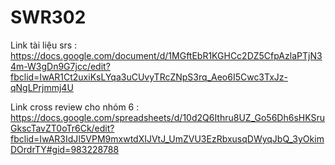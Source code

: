 # SWR302
Link tài liệu srs : https://docs.google.com/document/d/1MGftEbR1KGHCc2DZ5CfpAzlaPTjN34m-W3gDn9G7jcc/edit?fbclid=IwAR1Ct2uxiKsLYqa3uCUvyTRcZNpS3rq_Aeo6I5Cwc3TxJz-qNgLPrjmmj4U

Link cross review cho nhóm 6 : https://docs.google.com/spreadsheets/d/10d2Q6Ithru8UZ_Go56Dh6sHKSruGkscTavZT0oTr6Ck/edit?fbclid=IwAR3IdJI5VPM9mxwtdXIJVtJ_UmZVU3EzRbxusqDWyqJbQ_3yOkimDOrdrTY#gid=983228788

